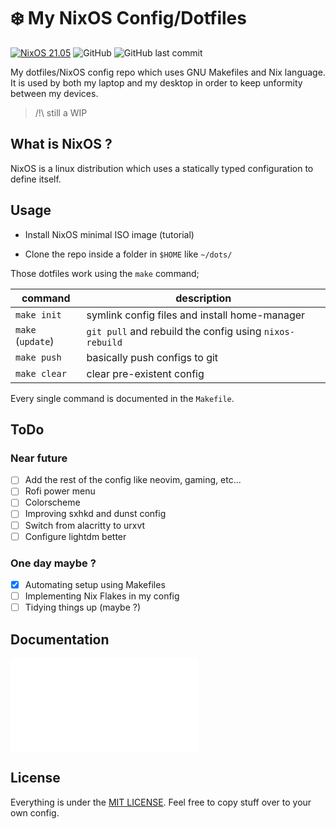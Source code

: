 # ❄️ My NixOS Config/Dotfiles

[![NixOS 21.05](https://img.shields.io/badge/NixOS-v21.05-blue.svg?style=flat&logo=NixOS&logoColor=white)](https://nixos.org)
![GitHub](https://img.shields.io/github/license/noe-tarbouriech/nix-config)
![GitHub last commit](https://img.shields.io/github/last-commit/noe-tarbouriech/nix-config)

My dotfiles/NixOS config repo which uses GNU Makefiles and Nix language. It is used by both my laptop and my desktop in order to keep unformity between my devices.

> /!\ still a WIP

## What is NixOS ?

NixOS is a linux distribution which uses a statically typed configuration to define itself.

## Usage

- Install NixOS minimal ISO image (tutorial)

- Clone the repo inside a folder in `$HOME` like `~/dots/`

Those dotfiles work using the `make` command; 

| command           | description                                              |
|------------------ | -------------------------------------------------------- |
| `make init`       | symlink config files and install home-manager            |
| `make` (`update`) | `git pull` and rebuild the config using `nixos-rebuild`  |
| `make push`       | basically push configs to git                            |
| `make clear`      | clear pre-existent config                                |

Every single command is documented in the `Makefile`.


## ToDo

### Near future

- [ ] Add the rest of the config like neovim, gaming, etc...
- [ ] Rofi power menu
- [ ] Colorscheme
- [ ] Improving sxhkd and dunst config
- [ ] Switch from alacritty to urxvt
- [ ] Configure lightdm better

### One day maybe ?

- [x] Automating setup using Makefiles
- [ ] Implementing Nix Flakes in my config
- [ ] Tidying things up (maybe ?)

## Documentation

![Installation](/doc/installing-nixos.md)

## License

Everything is under the [MIT LICENSE](LICENSE). Feel free to copy stuff over to your own config.

